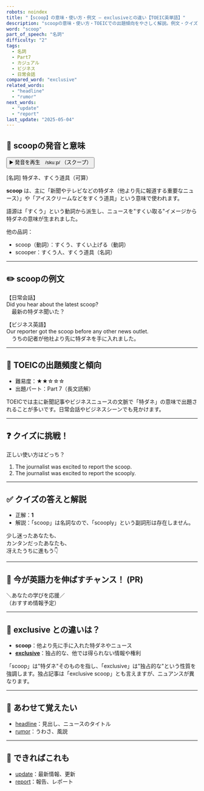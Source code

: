 ```yaml
---
robots: noindex
title: "【scoop】の意味・使い方・例文 ― exclusiveとの違い【TOEIC英単語】"
description: "scoopの意味・使い方・TOEICでの出題傾向をやさしく解説。例文・クイズ付きでexclusiveとの違いもわかりやすく学べます。"
word: "scoop"
part_of_speech: "名詞"
difficulty: "2"
tags:
  - 名詞
  - Part7
  - カジュアル
  - ビジネス
  - 日常会話
compared_word: "exclusive"
related_words:
  - "headline"
  - "rumor"
next_words:
  - "update"
  - "report"
last_update: "2025-05-04"
---
```


## 🔰 scoopの発音と意味

<button class="play-audio" onclick="playTTS('scoop')">
  <span class="play-audio-main">
    ▶️ 発音を再生　/skuːp/
  </span>
  <span class="play-audio-sub">
    （スクープ）
  </span>
</button>

[名詞] 特ダネ、すくう道具（可算）

**scoop** は、主に「新聞やテレビなどの特ダネ（他より先に報道する重要なニュース）」や「アイスクリームなどをすくう道具」という意味で使われます。

語源は「すくう」という動詞から派生し、ニュースを"すくい取る"イメージから特ダネの意味が生まれました。

他の品詞：  
- scoop（動詞）：すくう、すくい上げる（動詞）
- scooper：すくう人、すくう道具（名詞）

---

## ✏️ scoopの例文

【日常会話】  
Did you hear about the latest scoop?  
　最新の特ダネ聞いた？

【ビジネス英語】  
Our reporter got the scoop before any other news outlet.  
　うちの記者が他社より先に特ダネを手に入れました。

---

## 🎯 TOEICの出題頻度と傾向

- 難易度：★★☆☆☆
- 出題パート：Part 7（長文読解）

TOEICでは主に新聞記事やビジネスニュースの文脈で「特ダネ」の意味で出題されることが多いです。日常会話やビジネスシーンでも見かけます。

---

## ❓ クイズに挑戦！

正しい使い方はどっち？

1. The journalist was excited to report the scoop.  
2. The journalist was excited to report the scooply.

---

## ✅ クイズの答えと解説

- 正解：**1**
- 解説：「scoop」は名詞なので、「scooply」という副詞形は存在しません。

少し迷ったあなたも、  
カンタンだったあなたも、  
冴えたうちに進もう👇️

---

## 🚀 今が英語力を伸ばすチャンス！ (PR)

<div class="info-center">
＼あなたの学びを応援／<br>  
（おすすめ情報予定）
</div>

---

## 🤔  exclusive との違いは？

- **scoop**：他より先に手に入れた特ダネやニュース
- **[exclusive](/word/exclusive/)**：独占的な、他では得られない情報や権利

「scoop」は"特ダネ"そのものを指し、「exclusive」は"独占的な"という性質を強調します。独占記事は「exclusive scoop」とも言えますが、ニュアンスが異なります。

---

## 🧩 あわせて覚えたい

- [headline](/word/headline/)：見出し、ニュースのタイトル
- [rumor](/word/rumor/)：うわさ、風説

---

## 📖 できればこれも

- [update](/word/update/)：最新情報、更新
- [report](/word/report/)：報告、レポート

<!-- cvid: aid48_bid37 -->
